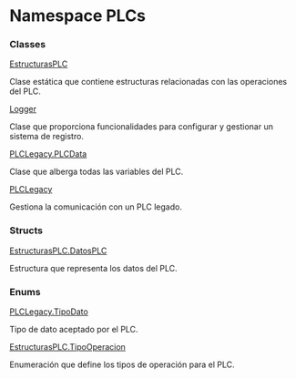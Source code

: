 # <a id="PLCs"></a> Namespace PLCs

### Classes

 [EstructurasPLC](PLCs.EstructurasPLC.md)

Clase estática que contiene estructuras relacionadas con las operaciones del PLC.

 [Logger](PLCs.Logger.md)

Clase que proporciona funcionalidades para configurar y gestionar un sistema de registro.

 [PLCLegacy.PLCData](PLCs.PLCLegacy.PLCData.md)

Clase que alberga todas las variables del PLC.

 [PLCLegacy](PLCs.PLCLegacy.md)

Gestiona la comunicación con un PLC legado.

### Structs

 [EstructurasPLC.DatosPLC](PLCs.EstructurasPLC.DatosPLC.md)

Estructura que representa los datos del PLC.

### Enums

 [PLCLegacy.TipoDato](PLCs.PLCLegacy.TipoDato.md)

Tipo de dato aceptado por el PLC.

 [EstructurasPLC.TipoOperacion](PLCs.EstructurasPLC.TipoOperacion.md)

Enumeración que define los tipos de operación para el PLC.

